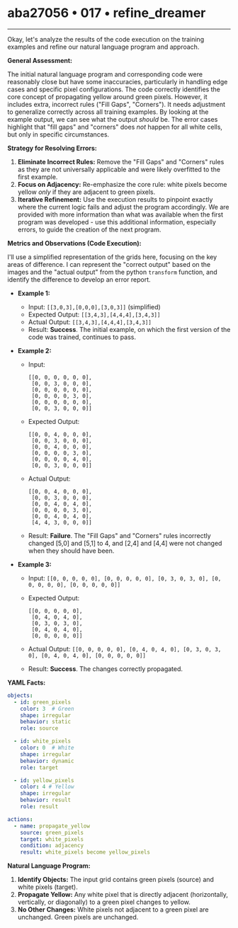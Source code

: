 # aba27056 • 017 • refine_dreamer

---
Okay, let's analyze the results of the code execution on the training examples and refine our natural language program and approach.

**General Assessment:**

The initial natural language program and corresponding code were reasonably close but have some inaccuracies, particularly in handling edge cases and specific pixel configurations. The code correctly identifies the core concept of propagating yellow around green pixels. However, it includes extra, incorrect rules ("Fill Gaps", "Corners"). It needs adjustment to generalize correctly across all training examples. By looking at the example output, we can see what the output *should* be. The error cases highlight that "fill gaps" and "corners" does *not* happen for all white cells, but only in specific circumstances.

**Strategy for Resolving Errors:**

1.  **Eliminate Incorrect Rules:** Remove the "Fill Gaps" and "Corners" rules as they are not universally applicable and were likely overfitted to the first example.
2.  **Focus on Adjacency:** Re-emphasize the core rule: white pixels become yellow *only* if they are adjacent to green pixels.
3.  **Iterative Refinement:** Use the execution results to pinpoint exactly where the current logic fails and adjust the program accordingly. We are provided with more information than what was available when the first program was developed - use this additional information, especially errors, to guide the creation of the next program.

**Metrics and Observations (Code Execution):**

I'll use a simplified representation of the grids here, focusing on the key areas of difference. I can represent the "correct output" based on the images and the "actual output" from the python `transform` function, and identify the difference to develop an error report.

*   **Example 1:**
    *   Input: `[[3,0,3],[0,0,0],[3,0,3]]` (simplified)
    *   Expected Output: `[[3,4,3],[4,4,4],[3,4,3]]`
    *   Actual Output: `[[3,4,3],[4,4,4],[3,4,3]]`
    *   Result: **Success**. The initial example, on which the first version of the code was trained, continues to pass.

*   **Example 2:**
    *   Input:
        ```
        [[0, 0, 0, 0, 0, 0],
         [0, 0, 3, 0, 0, 0],
         [0, 0, 0, 0, 0, 0],
         [0, 0, 0, 0, 3, 0],
         [0, 0, 0, 0, 0, 0],
         [0, 0, 3, 0, 0, 0]]
        ```
    *   Expected Output:
        ```
        [[0, 0, 4, 0, 0, 0],
         [0, 0, 3, 0, 0, 0],
         [0, 0, 4, 0, 0, 0],
         [0, 0, 0, 0, 3, 0],
         [0, 0, 0, 0, 4, 0],
         [0, 0, 3, 0, 0, 0]]
        ```
    *   Actual Output:
        ```
        [[0, 0, 4, 0, 0, 0],
         [0, 0, 3, 0, 0, 0],
         [0, 0, 4, 0, 4, 0],
         [0, 0, 0, 0, 3, 0],
         [0, 0, 4, 0, 4, 0],
         [4, 4, 3, 0, 0, 0]]
        ```
    *   Result: **Failure**. The "Fill Gaps" and "Corners" rules incorrectly changed \[5,0] and \[5,1] to 4, and \[2,4] and \[4,4] were not changed when they should have been.

*   **Example 3:**
    *    Input:
        ```
        [[0, 0, 0, 0, 0],
         [0, 0, 0, 0, 0],
         [0, 3, 0, 3, 0],
         [0, 0, 0, 0, 0],
         [0, 0, 0, 0, 0]]
        ```
    *   Expected Output:
        ```
        [[0, 0, 0, 0, 0],
         [0, 4, 0, 4, 0],
         [0, 3, 0, 3, 0],
         [0, 4, 0, 4, 0],
         [0, 0, 0, 0, 0]]
        ```
        
    *    Actual Output:
        ```
        [[0, 0, 0, 0, 0],
         [0, 4, 0, 4, 0],
         [0, 3, 0, 3, 0],
         [0, 4, 0, 4, 0],
         [0, 0, 0, 0, 0]]
        ```

    *   Result: **Success**. The changes correctly propagated.

**YAML Facts:**

```yaml
objects:
  - id: green_pixels
    color: 3  # Green
    shape: irregular
    behavior: static
    role: source

  - id: white_pixels
    color: 0  # White
    shape: irregular
    behavior: dynamic
    role: target

  - id: yellow_pixels
    color: 4 # Yellow
    shape: irregular
    behavior: result
    role: result

actions:
  - name: propagate_yellow
    source: green_pixels
    target: white_pixels
    condition: adjacency
    result: white_pixels become yellow_pixels
```

**Natural Language Program:**

1.  **Identify Objects:** The input grid contains green pixels (source) and white pixels (target).
2.  **Propagate Yellow:** Any white pixel that is directly adjacent (horizontally, vertically, or diagonally) to a green pixel changes to yellow.
3. **No Other Changes:** White pixels not adjacent to a green pixel are unchanged. Green pixels are unchanged.

